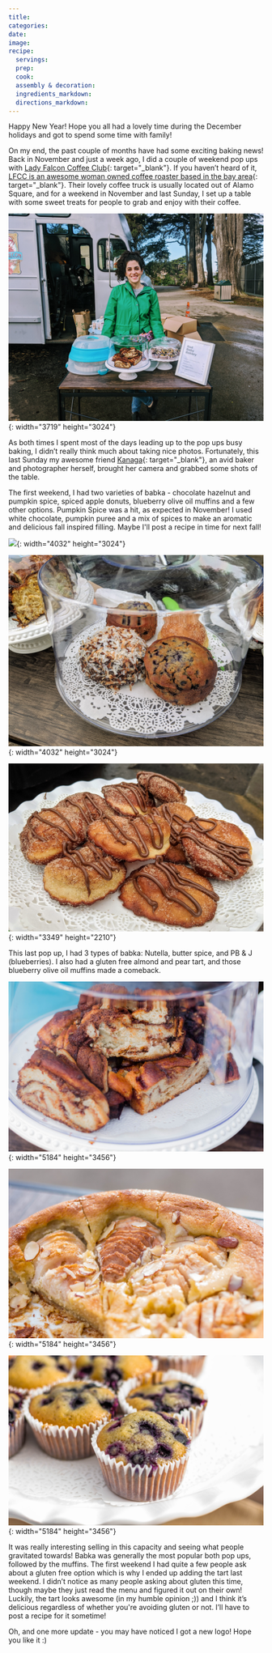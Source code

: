 ```yaml
---
title:
categories:
date:
image:
recipe:
  servings:
  prep:
  cook:
  assembly & decoration:
  ingredients_markdown:
  directions_markdown:
---
```


Happy New Year\! Hope you all had a lovely time during the December holidays and got to spend some time with family\!

On my end, the past couple of months have had some exciting baking news\! Back in November and just a week ago, I did a couple of weekend pop ups with [Lady Falcon Coffee Club](https://www.ladyfalconcoffeeclub.com/){: target="_blank"}. If you haven’t heard of it, [LFCC is an awesome woman owned coffee roaster based in the bay area](https://sf.eater.com/2017/8/11/16128402/lady-falcon-coffee-club-truck-san-francisco){: target="_blank"}. Their lovely coffee truck is usually located out of Alamo Square, and for a weekend in November and last Sunday, I set up a table with some sweet treats for people to grab and enjoy with their coffee.&nbsp;

![](/uploads/img-20200112-101431.jpg){: width="3719" height="3024"}

As both times I spent most of the days leading up to the pop ups busy baking, I didn’t really think much about taking nice photos. Fortunately, this last Sunday my awesome friend [Kanaga](https://www.instagram.com/happybubbles005/){: target="_blank"}, an avid baker and photographer herself, brought her camera and grabbed some shots of the table.

The first weekend, I had two varieties of babka - chocolate hazelnut and pumpkin spice, spiced apple donuts, blueberry olive oil muffins and a few other options. Pumpkin Spice was a hit, as expected in November\! I used white chocolate, pumpkin puree and a mix of spices to make an aromatic and delicious fall inspired filling. Maybe I'll post a recipe in time for next fall\!

![](/uploads/img-20191116-101550.jpg){: width="4032" height="3024"}

![](/uploads/img-20191116-101556.jpg){: width="4032" height="3024"}

![](/uploads/img-20191116-101558.jpg){: width="3349" height="2210"}

This last pop up, I had 3 types of babka: Nutella, butter spice, and PB & J (blueberries). I also had a gluten free almond and pear tart, and those blueberry olive oil muffins made a comeback.

![](/uploads/img-3422.jpg){: width="5184" height="3456"}

![](/uploads/img-3440.jpg){: width="5184" height="3456"}

![](/uploads/img-3447.jpg){: width="5184" height="3456"}

It was really interesting selling in this capacity and seeing what people gravitated towards\! Babka was generally the most popular both pop ups, followed by the muffins. The first weekend I had quite a few people ask about a gluten free option which is why I ended up adding the tart last weekend. I didn’t notice as many people asking about gluten this time, though maybe they just read the menu and figured it out on their own\! Luckily, the tart looks awesome (in my humble opinion ;)) and I think it’s delicious regardless of whether you're avoiding gluten or not. I’ll have to post a recipe for it sometime\!

Oh, and one more update - you may have noticed I got a new logo\! Hope you like it :)&nbsp;